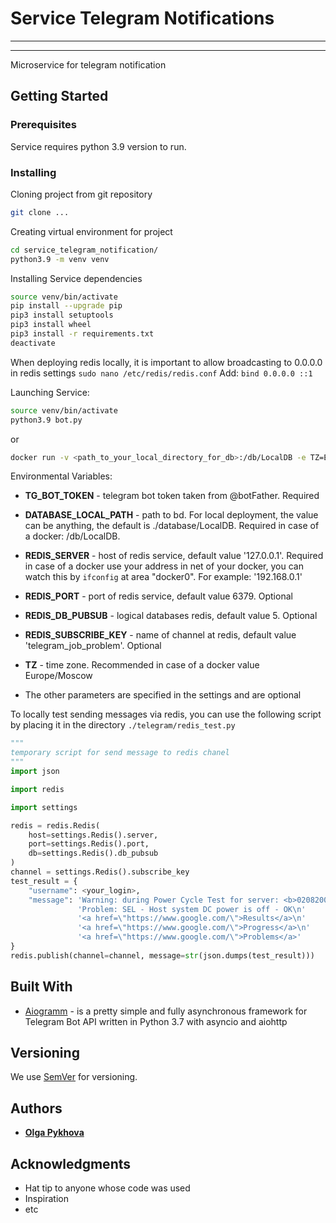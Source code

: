 # Service Telegram Notifications

----
----
Microservice for telegram notification

## Getting Started

### Prerequisites

Service requires python 3.9 version to run. 
### Installing

Cloning project from git repository

```bash
git clone ...
```

Creating virtual environment for project

```bash
cd service_telegram_notification/
python3.9 -m venv venv
```

Installing Service dependencies

```bash
source venv/bin/activate
pip install --upgrade pip
pip3 install setuptools
pip3 install wheel
pip3 install -r requirements.txt
deactivate
```

When deploying redis locally, it is important to allow broadcasting to 0.0.0.0 in redis settings
```sudo nano /etc/redis/redis.conf```
Add:
```bind 0.0.0.0 ::1```

Launching Service:

```bash
source venv/bin/activate
python3.9 bot.py
```

or

```bash
docker run -v <path_to_your_local_directory_for_db>:/db/LocalDB -e TZ=Europe/Moscow debian date
```


Environmental Variables:
* **TG_BOT_TOKEN** - telegram bot token taken from @botFather. Required
* **DATABASE_LOCAL_PATH** - path to bd. For local deployment, the value can be anything, the default is ./database/LocalDB. Required in case of a docker: /db/LocalDB.
* **REDIS_SERVER** - host of redis service, default value '127.0.0.1'. Required in case of a docker use your address in net of your docker, you can watch this by ```ifconfig``` at area "docker0".  For example: '192.168.0.1'

* **REDIS_PORT** - port of redis service, default value 6379. Optional
* **REDIS_DB_PUBSUB** - logical databases redis, default value 5. Optional
* **REDIS_SUBSCRIBE_KEY** - name of channel at redis, default value 'telegram_job_problem'. Optional
* **TZ** - time zone. Recommended in case of a docker value Europe/Moscow

* The other parameters are specified in the settings and are optional


To locally test sending messages via redis, you can use the following script by placing it in the directory 
```./telegram/redis_test.py```
```python
"""
temporary script for send message to redis chanel
"""
import json

import redis

import settings

redis = redis.Redis(
    host=settings.Redis().server,
    port=settings.Redis().port,
    db=settings.Redis().db_pubsub
)
channel = settings.Redis().subscribe_key
test_result = {
    "username": <your_login>,
    "message": 'Warning: during Power Cycle Test for server: <b>0208200006</b> with motherboard: TEST_MBD\n'
               'Problem: SEL - Host system DC power is off - OK\n'
               '<a href=\"https://www.google.com/\">Results</a>\n'
               '<a href=\"https://www.google.com/\">Progress</a>\n'
               '<a href=\"https://www.google.com/\">Problems</a>'
}
redis.publish(channel=channel, message=str(json.dumps(test_result)))
```

## Built With

* [Aiogramm](https://docs.aiogram.dev/en/latest/) - is a pretty simple and fully asynchronous framework for Telegram Bot API written in Python 3.7 with asyncio and aiohttp

## Versioning

We use [SemVer](http://semver.org/) for versioning.

## Authors

* **[Olga Pykhova](https://github.com/OlgaPy)**

## Acknowledgments

* Hat tip to anyone whose code was used
* Inspiration
* etc
